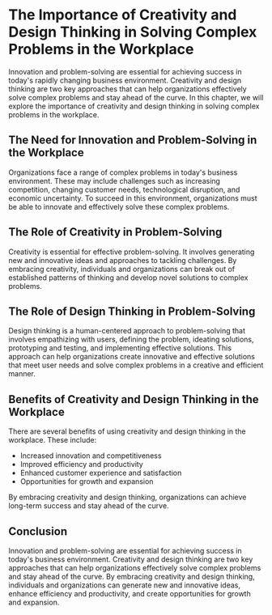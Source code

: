 The Importance of Creativity and Design Thinking in Solving Complex Problems in the Workplace
======================================================================================================================

Innovation and problem-solving are essential for achieving success in today's rapidly changing business environment. Creativity and design thinking are two key approaches that can help organizations effectively solve complex problems and stay ahead of the curve. In this chapter, we will explore the importance of creativity and design thinking in solving complex problems in the workplace.

The Need for Innovation and Problem-Solving in the Workplace
------------------------------------------------------------

Organizations face a range of complex problems in today's business environment. These may include challenges such as increasing competition, changing customer needs, technological disruption, and economic uncertainty. To succeed in this environment, organizations must be able to innovate and effectively solve these complex problems.

The Role of Creativity in Problem-Solving
-----------------------------------------

Creativity is essential for effective problem-solving. It involves generating new and innovative ideas and approaches to tackling challenges. By embracing creativity, individuals and organizations can break out of established patterns of thinking and develop novel solutions to complex problems.

The Role of Design Thinking in Problem-Solving
----------------------------------------------

Design thinking is a human-centered approach to problem-solving that involves empathizing with users, defining the problem, ideating solutions, prototyping and testing, and implementing effective solutions. This approach can help organizations create innovative and effective solutions that meet user needs and solve complex problems in a creative and efficient manner.

Benefits of Creativity and Design Thinking in the Workplace
-----------------------------------------------------------

There are several benefits of using creativity and design thinking in the workplace. These include:

* Increased innovation and competitiveness
* Improved efficiency and productivity
* Enhanced customer experience and satisfaction
* Opportunities for growth and expansion

By embracing creativity and design thinking, organizations can achieve long-term success and stay ahead of the curve.

Conclusion
----------

Innovation and problem-solving are essential for achieving success in today's business environment. Creativity and design thinking are two key approaches that can help organizations effectively solve complex problems and stay ahead of the curve. By embracing creativity and design thinking, individuals and organizations can generate new and innovative ideas, enhance efficiency and productivity, and create opportunities for growth and expansion.


